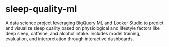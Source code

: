 # sleep-quality-ml
A data science project leveraging BigQuery ML and Looker Studio to predict and visualize sleep quality based on physiological and lifestyle factors like deep sleep, caffeine, and alcohol intake. Includes model training, evaluation, and interpretation through interactive dashboards.
